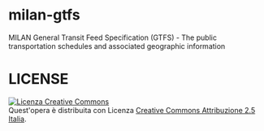 milan-gtfs
==========

MILAN General Transit Feed Specification (GTFS) -  The public transportation schedules and associated geographic information



LICENSE
==========
<a rel="license" href="http://creativecommons.org/licenses/by/2.5/it/"><img alt="Licenza Creative Commons" style="border-width:0" src="http://i.creativecommons.org/l/by/2.5/it/88x31.png" /></a><br />Quest'opera è distribuita con Licenza <a rel="license" href="http://creativecommons.org/licenses/by/2.5/it/">Creative Commons Attribuzione 2.5 Italia</a>.
